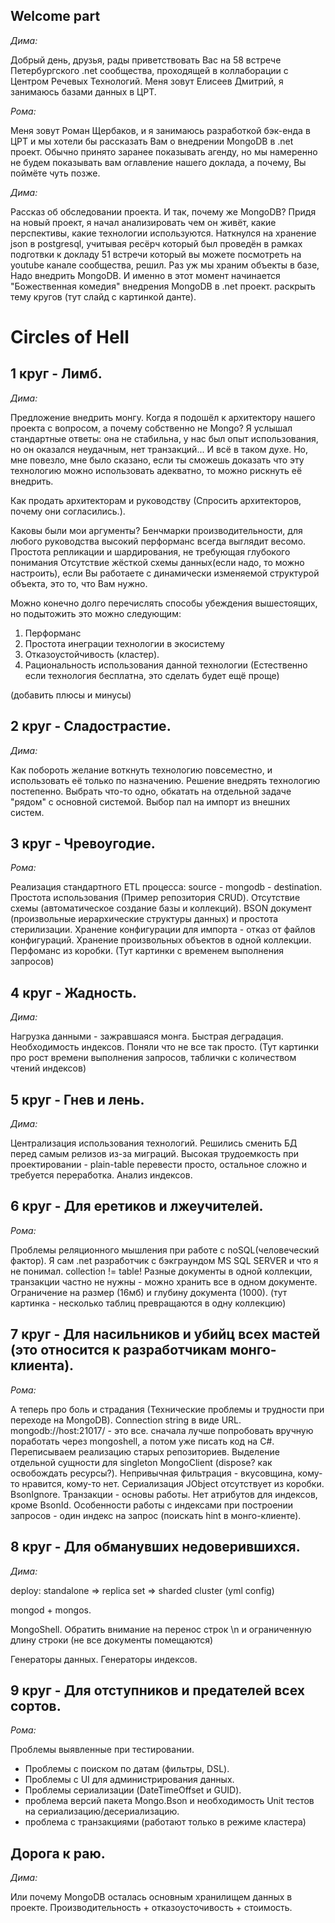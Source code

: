 ﻿## Welcome part

*Дима:*

Добрый день, друзья, рады приветствовать Вас на 58 встрече Петербургского .net сообщества, проходящей в коллаборации с Центром Речевых Технологий. 
Меня зовут Елисеев Дмитрий, я занимаюсь базами данных в ЦРТ. 

*Рома:*

Меня зовут Роман Щербаков, и я занимаюсь разработкой бэк-енда в ЦРТ и мы хотели бы рассказать Вам о внедрении MongoDB в .net проект. 
Обычно принято заранее показывать агенду, но мы намеренно не будем показывать вам оглавление нашего доклада, а почему, Вы поймёте чуть позже.

*Дима:*

Рассказ об обследовании проекта.
И так, почему же MongoDB? Придя на новый проект, я начал анализировать чем он живёт, какие перспективы, какие технологии используются. 
Наткнулся на хранение json в postgresql, учитывая ресёрч который был проведён в рамках подготвки к докладу 51 встречи который вы 
можете посмотреть на youtube канале сообщества, решил. Раз уж мы храним объекты в базе, Надо внедрить MongoDB. 
И именно в этот момент начинается "Божественная комедия" внедрения MongoDB в .net проект.
раскрыть тему кругов (тут слайд с картинкой данте).

#  Circles of Hell

## 1 круг - Лимб. 

*Дима:*

Предложение внедрить монгу. 
Когда я подошёл к архитектору нашего проекта с вопросом, а почему собственно не Mongo? 
Я услышал стандартные ответы: она не стабильна, у нас был опыт использования, но он оказался неудачным, нет транзакций... 
И всё в таком духе. Но, мне повезло, мне было сказано, если ты сможешь доказать что эту технологию можно 
использовать адекватно, то можно рискнуть её внедрить.

Как продать архитекторам и руководству (Спросить архитекторов, почему они согласились.). 

Каковы были мои аргументы? 
Бенчмарки производительности, для любого руководства высокий перформанс всегда выглядит весомо. 
Простота репликации и шардирования, не требующая глубокого понимания 
Отсутствие жёсткой схемы данных(если надо, то можно настроить), если Вы работаете с динамически изменяемой структурой объекта, это то, что Вам нужно.

Можно конечно долго перечислять способы убеждения вышестоящих, но подытожить это можно следующим:

1. Перформанс
1. Простота инеграции технологии в экосистему
1. Отказоустойчивость (кластер).
1. Рациональность использования данной технологии (Естественно если технология бесплатна, это сделать будет ещё проще)

(добавить плюсы и минусы)

## 2 круг - Сладострастие.

*Дима:* 

Как побороть желание воткнуть технологию повсеместно, и использовать её только по назначению.
Решение внедрять технологию постепенно. 
Выбрать что-то одно, обкатать на отдельной задаче "рядом" с основной системой.
Выбор пал на импорт из внешних систем.


## 3 круг - Чревоугодие.

*Рома:*

Реализация стандартного  ETL процесса: source - mongodb - destination.
Простота использования (Пример репозитория CRUD).
Отсутствие схемы (автоматическое создание базы и коллекций).
BSON документ (произвольные иерархические структуры данных) и простота стерилизации.
Хранение конфигурации для импорта - отказ от файлов конфигураций. 
Хранение произвольных объектов в одной коллекции.
Перфоманс из коробки.
(Тут картинки с временем выполнения запросов)


## 4 круг - Жадность.

*Дима:*

Нагрузка данными - зажравшаяся монга.
Быстрая деградация. 
Необходимость индексов.
Поняли что не все так просто.
(Тут картинки про рост времени выполнения запросов, таблички с количеством чтений индексов)


## 5 круг - Гнев и лень.

*Дима:*

Централизация использования технологий.
Решились сменить БД перед самым релизов из-за миграций.
Высокая трудоемкость при проектировании - plain-table перевести просто, остальное сложно и требуется переработка.
Анализ индексов.


## 6 круг - Для еретиков и лжеучителей.

*Рома:*

Проблемы реляционного мышления при работе с noSQL(человеческий фактор).
Я сам .net разработчик с бэкграундом MS SQL SERVER и что я не понимал.
collection != table!
Разные документы в одной коллекции, транзакции частно не нужны - можно хранить все в одном документе.
Ограничение на размер (16мб) и глубину документа (1000).
(тут картинка - несколько таблиц превращаются в одну коллекцию)

## 7 круг - Для насильников и убийц всех мастей (это относится к разработчикам монго-клиента).

*Рома:*

А теперь про боль и страдания (Технические проблемы и трудности при переходе на MongoDB).
Connection string в виде URL. mongodb://host:21017/ - это все.
сначала лучше попробовать вручную поработать через mongoshell, а потом уже писать код на C#.
Переписываем реализацию старых репозиториев.
Выделение отдельной сущности для singleton MongoClient (dispose? как освобождать ресурсы?).
Непривычная фильтрация - вкусовщина, кому-то нравится, кому-то нет.
Сериализация JObject отсутствует из коробки. BsonIgnore.
Транзакции - основы работы.
Нет атрибутов для индексов, кроме BsonId.
Особенности работы с индексами при построении запросов - один индекс на запрос (поискать hint в монго-клиенте).


## 8 круг - Для обманувших недоверившихся.

*Дима:*

deploy: standalone => replica set => sharded cluster (yml config)

mongod + mongos.

MongoShell. Обратить внимание на перенос строк \n и ограниченную длину строки (не все документы помещаются)

Генераторы данных. Генераторы индексов.


## 9 круг - Для отступников и предателей всех сортов.

*Рома:*

Проблемы выявленные при тестировании.
- Проблемы с поиском по датам (фильтры, DSL).
- Проблемы с UI для администрирования данных.
- Проблемы сериализации (DateTimeOffset и GUID). 
- проблема версий пакета Mongo.Bson и необходимость Unit тестов на сериализацию/десериализацию.
- проблема с транзакциями (работают только в режиме кластера)

## Дорога к раю.

*Дима:*

Или почему MongoDB осталась основным хранилищем данных в проекте.
Производительность + отказоусточивость + стоимость.




















